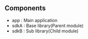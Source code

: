 ## Components

* app : Main application
* sdkA : Base library(Parent module)
* sdkB : Sub library(Child module)

